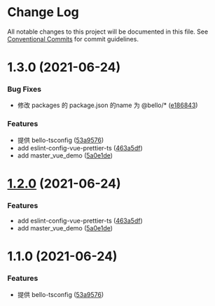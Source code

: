 # Change Log

All notable changes to this project will be documented in this file.
See [Conventional Commits](https://conventionalcommits.org) for commit guidelines.

# 1.3.0 (2021-06-24)


### Bug Fixes

* 修改 packages 的 package.json 的name 为 @bello/* ([e186843](https://github.com/thomas-bello/bello_frontend/commit/e1868439babee0771c1f3811cdc4dc4cf6d3dfff))


### Features

* 提供 bello-tsconfig ([53a9576](https://github.com/thomas-bello/bello_frontend/commit/53a9576c95c4e7fd13083d23fe346b51c19124b4))
* add eslint-config-vue-prettier-ts ([463a5df](https://github.com/thomas-bello/bello_frontend/commit/463a5df87442fc2cccdacda7b4041574525c641b))
* add master_vue_demo ([5a0e1de](https://github.com/thomas-bello/bello_frontend/commit/5a0e1de9da121a72f751d96a501d3ea3ef1d0638))





# [1.2.0](https://github.com/thomas-bello/bello_frontend/compare/bello-mfe@1.1.0...bello-mfe@1.2.0) (2021-06-24)


### Features

* add eslint-config-vue-prettier-ts ([463a5df](https://github.com/thomas-bello/bello_frontend/commit/463a5df87442fc2cccdacda7b4041574525c641b))
* add master_vue_demo ([5a0e1de](https://github.com/thomas-bello/bello_frontend/commit/5a0e1de9da121a72f751d96a501d3ea3ef1d0638))





# 1.1.0 (2021-06-24)


### Features

* 提供 bello-tsconfig ([53a9576](https://github.com/thomas-bello/bello_frontend/commit/53a9576c95c4e7fd13083d23fe346b51c19124b4))
